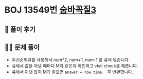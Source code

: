 # BOJ 13549번 [숨바꼭질3](https://www.acmicpc.net/problem/13549)

## 🌈 풀이 후기

## 👩‍🏫 문제 풀이

- 우선순위큐를 사용해서 num\*2, num+1, num-1 를 큐에 넣습니다.
- 큐에서 값을 꺼낼 때마다 M과 같은지 확인하고 visit check를 해줍니다.
- 큐에서 꺼낸 값이 M과 같으면 `answer = now.time; ` 후 반환합니다.
